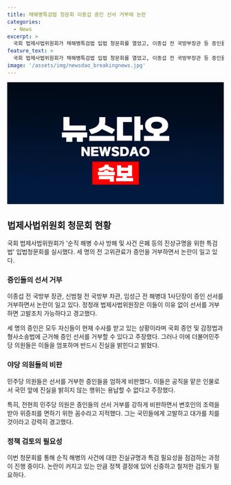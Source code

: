 ```yaml
---
title: 채해병특검법 청문회 이종섭 증인 선서 거부에 논란
categories:
  - News
excerpt: >
  국회 법제사법위원회가 채해병특검법 입법 청문회를 열었고, 이종섭 전 국방부장관 등 증인들이 선서 거부하며 논란이 일고 있다. 거부한 이유는 수사 중인 사안과 관련하여 특검 필요성을 점검하고 법안을 다듬기 위함이라 주장했고, 더불어민주당 의원들은 이를 비판했다. 진실을 밝히겠다는 강력한 엄포를 놓았으며, 거부한 증인들을 규탄하는 목소리가 높아지고 있다.
feature_text: >
  국회 법제사법위원회가 채해병특검법 입법 청문회를 열었고, 이종섭 전 국방부장관 등 증인들이 선서 거부하며 논란이 일고 있다. 거부한 이유는 수사 중인 사안과 관련하여 특검 필요성을 점검하고 법안을 다듬기 위함이라 주장했고, 더불어민주당 의원들은 이를 비판했다. 진실을 밝히겠다는 강력한 엄포를 놓았으며, 거부한 증인들을 규탄하는 목소리가 높아지고 있다.
image: '/assets/img/newsdao_breakingnews.jpg'
---
```


<p><img src="/assets/img/newsdao_breakingnews.jpg" alt="implanttips 속보" /></p>

<h2 data-ke-size="size26">법제사법위원회 청문회 현황</h2>

<p data-ke-size="size16">국회 법제사법위원회가 '순직 해병 수사 방해 및 사건 은폐 등의 진상규명을 위한 특검법' 입법청문회를 실시했다. 세 명의 전 고위관료가 증언을 거부하면서 논란이 일고 있다.</p>

<h3>증인들의 선서 거부</h3>

<p data-ke-size="size16">이종섭 전 국방부 장관, 신범철 전 국방부 차관, 임성근 전 해병대 1사단장이 증인 선서를 거부하면서 논란이 일고 있다. 정청래 법제사법위원장은 이들이 이유 없이 선서를 거부하면 고발조치 가능하다고 경고했다.</p>

<p data-ke-size="size16">세 명의 증인은 모두 자신들이 현재 수사를 받고 있는 상황이라며 국회 증언 및 감정법과 형사소송법에 근거해 증인 선서를 거부할 수 있다고 주장했다. 그러나 이에 더불어민주당 의원들은 이들을 엄포하며 반드시 진실을 밝힌다고 밝혔다.</p>

<h3>야당 의원들의 비판</h3>

<p data-ke-size="size16">민주당 의원들은 선서를 거부한 증인들을 엄하게 비판했다. 이들은 공직을 맡은 인물로서 국민 앞에 진실을 밝히지 않는 행위는 용납할 수 없다고 주장했다.</p>

<p data-ke-size="size16">특히, 전현희 민주당 의원은 증인들의 선서 거부를 강하게 비판하면서 변호인의 조력을 받아 위증죄를 면하기 위한 꼼수라고 지적했다. 그는 국민들에게 고발하고 대가를 치를 것이라고 강력히 경고했다.</p>

<h3>정책 검토의 필요성</h3>

<p data-ke-size="size16">이번 청문회를 통해 순직 해병의 사건에 대한 진실규명과 특검 필요성을 점검하는 과정이 진행 중이다. 논란이 커지고 있는 만큼 정책 결정에 있어 신중하고 철저한 검토가 필요하다.</p>

